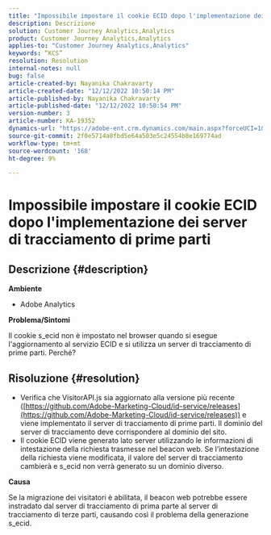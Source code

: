 ```yaml
---
title: "Impossibile impostare il cookie ECID dopo l'implementazione dei server di tracciamento di prime parti"
description: Descrizione
solution: Customer Journey Analytics,Analytics
product: Customer Journey Analytics,Analytics
applies-to: "Customer Journey Analytics,Analytics"
keywords: “KCS”
resolution: Resolution
internal-notes: null
bug: false
article-created-by: Nayanika Chakravarty
article-created-date: "12/12/2022 10:50:14 PM"
article-published-by: Nayanika Chakravarty
article-published-date: "12/12/2022 10:50:54 PM"
version-number: 3
article-number: KA-19352
dynamics-url: "https://adobe-ent.crm.dynamics.com/main.aspx?forceUCI=1&pagetype=entityrecord&etn=knowledgearticle&id=12c5dd52-6f7a-ed11-81ac-6045bd006b25"
source-git-commit: 2f0e5714a8fbd5e64a503e5c24554b8e169774ad
workflow-type: tm+mt
source-wordcount: '168'
ht-degree: 9%

---
```


# Impossibile impostare il cookie ECID dopo l&#39;implementazione dei server di tracciamento di prime parti

## Descrizione {#description}


<b>Ambiente</b>

- Adobe Analytics

<b>Problema/Sintomi</b>

Il cookie s_ecid non è impostato nel browser quando si esegue l&#39;aggiornamento al servizio ECID e si utilizza un server di tracciamento di prime parti. Perché?


## Risoluzione {#resolution}


- Verifica che VisitorAPI.js sia aggiornato alla versione più recente ([https://github.com/Adobe-Marketing-Cloud/id-service/releases](https://github.com/Adobe-Marketing-Cloud/id-service/releases)) e viene implementato il server di tracciamento di prime parti. Il dominio del server di tracciamento deve corrispondere al dominio del sito.
- Il cookie ECID viene generato lato server utilizzando le informazioni di intestazione della richiesta trasmesse nel beacon web. Se l’intestazione della richiesta viene modificata, il valore del server di tracciamento cambierà e s_ecid non verrà generato su un dominio diverso.


<b>Causa</b>

Se la migrazione dei visitatori è abilitata, il beacon web potrebbe essere instradato dal server di tracciamento di prima parte al server di tracciamento di terze parti, causando così il problema della generazione s_ecid.
